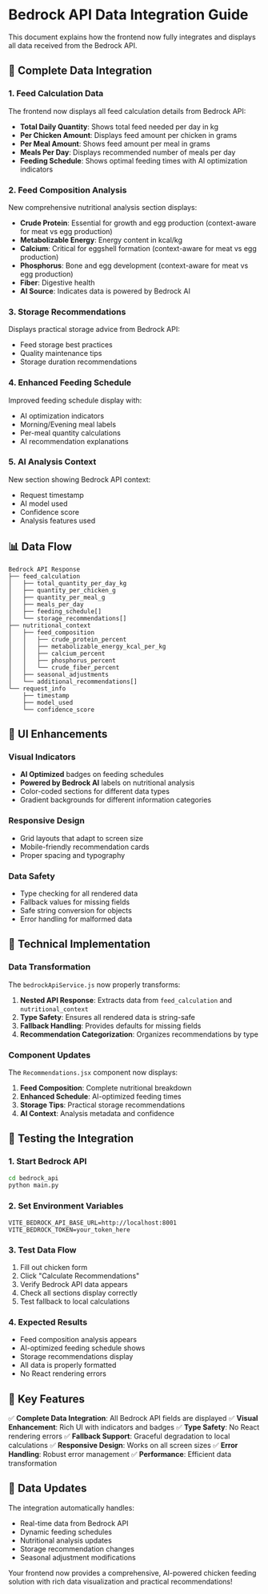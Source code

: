 # Bedrock API Data Integration Guide

This document explains how the frontend now fully integrates and displays all data received from the Bedrock API.

## 🚀 **Complete Data Integration**

### **1. Feed Calculation Data**
The frontend now displays all feed calculation details from Bedrock API:

- **Total Daily Quantity**: Shows total feed needed per day in kg
- **Per Chicken Amount**: Displays feed amount per chicken in grams
- **Per Meal Amount**: Shows feed amount per meal in grams
- **Meals Per Day**: Displays recommended number of meals per day
- **Feeding Schedule**: Shows optimal feeding times with AI optimization indicators

### **2. Feed Composition Analysis**
New comprehensive nutritional analysis section displays:

- **Crude Protein**: Essential for growth and egg production (context-aware for meat vs egg production)
- **Metabolizable Energy**: Energy content in kcal/kg
- **Calcium**: Critical for eggshell formation (context-aware for meat vs egg production)
- **Phosphorus**: Bone and egg development (context-aware for meat vs egg production)
- **Fiber**: Digestive health
- **AI Source**: Indicates data is powered by Bedrock AI

### **3. Storage Recommendations**
Displays practical storage advice from Bedrock API:

- Feed storage best practices
- Quality maintenance tips
- Storage duration recommendations

### **4. Enhanced Feeding Schedule**
Improved feeding schedule display with:

- AI optimization indicators
- Morning/Evening meal labels
- Per-meal quantity calculations
- AI recommendation explanations

### **5. AI Analysis Context**
New section showing Bedrock API context:

- Request timestamp
- AI model used
- Confidence score
- Analysis features used

## 📊 **Data Flow**

```
Bedrock API Response
├── feed_calculation
│   ├── total_quantity_per_day_kg
│   ├── quantity_per_chicken_g
│   ├── quantity_per_meal_g
│   ├── meals_per_day
│   ├── feeding_schedule[]
│   └── storage_recommendations[]
├── nutritional_context
│   ├── feed_composition
│   │   ├── crude_protein_percent
│   │   ├── metabolizable_energy_kcal_per_kg
│   │   ├── calcium_percent
│   │   ├── phosphorus_percent
│   │   └── crude_fiber_percent
│   ├── seasonal_adjustments
│   └── additional_recommendations[]
└── request_info
    ├── timestamp
    ├── model_used
    └── confidence_score
```

## 🎨 **UI Enhancements**

### **Visual Indicators**
- **AI Optimized** badges on feeding schedules
- **Powered by Bedrock AI** labels on nutritional analysis
- Color-coded sections for different data types
- Gradient backgrounds for different information categories

### **Responsive Design**
- Grid layouts that adapt to screen size
- Mobile-friendly recommendation cards
- Proper spacing and typography

### **Data Safety**
- Type checking for all rendered data
- Fallback values for missing fields
- Safe string conversion for objects
- Error handling for malformed data

## 🔧 **Technical Implementation**

### **Data Transformation**
The `bedrockApiService.js` now properly transforms:

1. **Nested API Response**: Extracts data from `feed_calculation` and `nutritional_context`
2. **Type Safety**: Ensures all rendered data is string-safe
3. **Fallback Handling**: Provides defaults for missing fields
4. **Recommendation Categorization**: Organizes recommendations by type

### **Component Updates**
The `Recommendations.jsx` component now displays:

1. **Feed Composition**: Complete nutritional breakdown
2. **Enhanced Schedule**: AI-optimized feeding times
3. **Storage Tips**: Practical storage recommendations
4. **AI Context**: Analysis metadata and confidence

## 🧪 **Testing the Integration**

### **1. Start Bedrock API**
```bash
cd bedrock_api
python main.py
```

### **2. Set Environment Variables**
```env
VITE_BEDROCK_API_BASE_URL=http://localhost:8001
VITE_BEDROCK_TOKEN=your_token_here
```

### **3. Test Data Flow**
1. Fill out chicken form
2. Click "Calculate Recommendations"
3. Verify Bedrock API data appears
4. Check all sections display correctly
5. Test fallback to local calculations

### **4. Expected Results**
- Feed composition analysis appears
- AI-optimized feeding schedule shows
- Storage recommendations display
- All data is properly formatted
- No React rendering errors

## 🎯 **Key Features**

✅ **Complete Data Integration**: All Bedrock API fields are displayed
✅ **Visual Enhancement**: Rich UI with indicators and badges
✅ **Type Safety**: No React rendering errors
✅ **Fallback Support**: Graceful degradation to local calculations
✅ **Responsive Design**: Works on all screen sizes
✅ **Error Handling**: Robust error management
✅ **Performance**: Efficient data transformation

## 🔄 **Data Updates**

The integration automatically handles:
- Real-time data from Bedrock API
- Dynamic feeding schedules
- Nutritional analysis updates
- Storage recommendation changes
- Seasonal adjustment modifications

Your frontend now provides a comprehensive, AI-powered chicken feeding solution with rich data visualization and practical recommendations!
